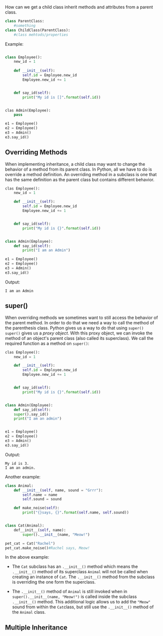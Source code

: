 How can we get a child class inherit methods and attributes from a parent class.
```Python
class ParentClass:
	#something
class ChildClass(ParentClass):
	#class mehtods/properties
```
Example:

```Python

class Employee():
	new_id = 1
	
	def __init__(self):
		self.id = Employee.new_id
		Employee.new_id += 1


	def say_id(self):
		print("My id is []".format(self.id))


clas Admin(Employee):
	pass

e1 = Employee()
e2 = Employee()
e3 = Admin()
e3.say_id()
```

## Overriding Methods

When implementing inheritance, a child class may want to change the behavior of a method from its parent class. In Python, all we have to do is override a method definition. An overriding method in a subclass is one that has the same definition as the parent class but contains different behavior.
 
```Python
clas Employee():
	new_id = 1

	def __init__(self):
		self.id = Employee.new_id
		Employee.new_id += 1


	def say_id(self):
		print("My id is {}".format(self.id))


class Admin(Employee):
	def say_id(self):
		print("I am an Admin")

e1 = Employee()
e2 = Empĺoyee()
e3 = Admin()
e3.say_id()
```

Output:
```
I am an Admin
```

## super()
When overriding methods we sometimes want to still access the behavior of the parent method. In order to do that we need a way to call the method of the parenthesis class. Python gives us a way to do that using `super()`
`super()` gives us a *proxy object*. With this proxy object, we can invoke the method of an object's parent class (also called its superclass). We call the required function as a method on `super()`:

```Python
clas Employee():
	new_id = 1

	def __init__(self):
		self.id = Employee.new_id
		Employee.new_id += 1


	def say_id(self):
		print("My id is {}".format(self.id))


class Admin(Employee):
	def say_id(self):
	super().say_id()
	print("I am an admin")


e1 = Employee()
e2 = Employee()
e3 = Admin()
e3.say_id()
```

Output:
```
My id is 3.
I am an admin.
```

Another example:

```Python
class Animal:
	def __init__(self, name, sound = "Grrr"):
		self.name = name
		self.sound = sound

	def make_noise(self):
		print("{}says, {}".format(self.name, self.sound))


class Cat(Animal):
	def__init__(self, name):
		super().__init__(name, "Meow!")

pet_cat = Cat("Rachel")
pet_cat.make_noise()#Rachel says, Meow!
```

In the above example:
- The `Cat` subclass has an `.__init__()` method which means the `.__init__()` method of its superclass `Animal` will not be called when creating an instance of `Cat`. The `.__init__()` method from the subclass is overriding the one form the superclass.

- The `.__init__()` method of  `Animal` is still invoked when in `super().__init__(name, "Meow!")` is called inside the subclass `.__init__()` method. This additional logic allows us to add the `"Meow"` sound from within the `Cat`class, but still use the `.__init__()` method of the `Animal` class.

## Multiple Inheritance

